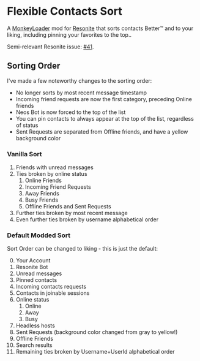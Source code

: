 Flexible Contacts Sort
======================

A [MonkeyLoader](https://github.com/MonkeyModdingTroop/MonkeyLoader) mod for [Resonite](https://resonite.com/) that sorts contacts Better™ and to your liking, including pinning your favorites to the top..

Semi-relevant Resonite issue: [#41](https://github.com/Yellow-Dog-Man/Resonite-Issues/issues/41).

## Sorting Order
I've made a few noteworthy changes to the sorting order:
- No longer sorts by most recent message timestamp
- Incoming friend requests are now the first category, preceding Online friends
- Neos Bot is now forced to the top of the list
- You can pin contacts to always appear at the top of the list, regardless of status
- Sent Requests are separated from Offline friends, and have a yellow background color

### Vanilla Sort
1. Friends with unread messages
2. Ties broken by online status
   1. Online Friends
   2. Incoming Friend Requests
   3. Away Friends
   4. Busy Friends
   5. Offline Friends and Sent Requests
3. Further ties broken by most recent message
4. Even further ties broken by username alphabetical order

### Default Modded Sort
Sort Order can be changed to liking - this is just the default:

0. Your Account
1. Resonite Bot
2. Unread messages
3. Pinned contacts
3. Incoming contacts requests
4. Contacts in joinable sessions
5. Online status
   1. Online
   2. Away
   3. Busy
6. Headless hosts
7. Sent Requests (background color changed from gray to yellow!)
8. Offline Friends
9. Search results
10. Remaining ties broken by Username+UserId alphabetical order
